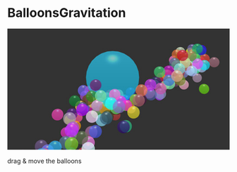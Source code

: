 # BalloonsGravitation

![Image](https://github.com/CodingWizzard/BalloonsGravitation/blob/main/balloons.jpeg)

drag & move the balloons
